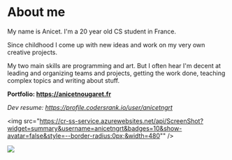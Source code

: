 # About me

My name is Anicet. I'm a 20 year old CS student in France.

Since childhood I come up with new ideas and work on my very own creative projects.

My two main skills are programming and art. But I often hear I'm decent at leading and organizing teams and projects,
getting the work done, teaching complex topics and writing about stuff.

**Portfolio: https://anicetnougaret.fr**

*Dev resume: https://profile.codersrank.io/user/anicetngrt*


<img
  src="https://cr-ss-service.azurewebsites.net/api/ScreenShot?widget=summary&username=anicetngrt&badges=10&show-avatar=false&style=--border-radius:0px;&width=480""
/>

<img
  src="https://cr-skills-chart-widget.azurewebsites.net/api/api?username=anicetngrt&skills=JavaScript,TypeScript,Rust,HTML,CSS,C%2B%2B,C,Java&width=480"
/>
